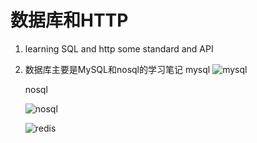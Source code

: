 # 数据库和HTTP
1. learning SQL and http some standard and API  
2. 数据库主要是MySQL和nosql的学习笔记
   mysql 
   ![mysql](https://timgsa.baidu.com/timg?image&quality=80&size=b9999_10000&sec=1525866349352&di=15d1b76b3b90087d3e57a63a6348ab20&imgtype=0&src=http%3A%2F%2Fimg.draveness.me%2Fmysql.png)
   
   nosql
   
   ![nosql](https://timgsa.baidu.com/timg?image&quality=80&size=b9999_10000&sec=1525866483982&di=70715f1888eed958d910f3b29b9221fb&imgtype=0&src=http%3A%2F%2Fwww.wanhuajing.com%2Fpic%2F1604%2F0315%2F1956017%2F1_640_173.jpg)
   
   ![redis](https://timgsa.baidu.com/timg?image&quality=80&size=b9999_10000&sec=1525866532740&di=ed04cde95be824854429aeb645aa8b3d&imgtype=jpg&src=http%3A%2F%2Fimg2.imgtn.bdimg.com%2Fit%2Fu%3D3354980667%2C4255914403%26fm%3D214%26gp%3D0.jpg)
    

